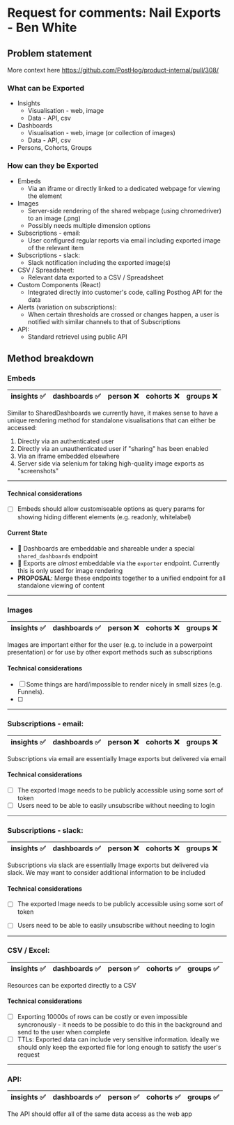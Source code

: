 # Request for comments: Nail Exports - Ben White

## Problem statement

More context here https://github.com/PostHog/product-internal/pull/308/


### What can be Exported

* Insights
  - Visualisation - web, image
  - Data - API, csv
* Dashboards
  - Visualisation - web, image (or collection of images)
  - Data - API, csv
* Persons, Cohorts, Groups

### How can they be Exported
* Embeds 
  - Via an iframe or directly linked to a dedicated webpage for viewing the element 
* Images
  - Server-side rendering of the shared webpage (using chromedriver) to an image (.png)
  - Possibly needs multiple dimension options
* Subscriptions - email:
  - User configured regular reports via email including exported image of the relevant item
* Subscriptions - slack:
  - Slack notification including the exported image(s)
* CSV / Spreadsheet:
  - Relevant data exported to a CSV / Spreadsheet
* Custom Components (React)
  - Integrated directly into customer's code, calling Posthog API for the data 
* Alerts (variation on subscriptions):
  - When certain thresholds are crossed or changes happen, a user is notified with similar channels to that of Subscriptions
* API:
  - Standard retrievel using public API


## Method breakdown

### Embeds
| insights ✅ | dashboards ✅ | person ❌ | cohorts ❌ | groups ❌ |
|------------|--------------|----------|-----------|----------|

Similar to SharedDashboards we currently have, it makes sense to have a unique rendering method for standalone visualisations that can either be accessed:
1. Directly via an authenticated user
2. Directly via an unauthenticated user if "sharing" has been enabled
3. Via an iframe embedded elsewhere
4. Server side via selenium for taking high-quality image exports as "screenshots"

---
#### Technical considerations
- [ ] Embeds should allow customiseable options as query params for showing hiding different elements (e.g. readonly, whitelabel)

#### Current State
- 🤔 Dashboards are embeddable and shareable under a special `shared_dashboards` endpoint
- 🤔 Exports are _almost_ embeddable via the `exporter` endpoint. Currently this is only used for image rendering
- **PROPOSAL**: Merge these endpoints together to a unified endpoint for all standalone viewing of content

---
### Images
| insights ✅ | dashboards ✅ | person ❌ | cohorts ❌ | groups ❌ |
|------------|--------------|----------|-----------|----------|

Images are important either for the user (e.g. to include in a powerpoint presentation) or for use by other export methods such as subscriptions

#### Technical considerations
- [ ] Some things are hard/impossible to render nicely in small sizes (e.g. Funnels).
- [ ] 


---
### Subscriptions - email:
| insights ✅ | dashboards ✅ | person ❌ | cohorts ❌ | groups ❌ |
|------------|--------------|----------|-----------|----------|

Subscriptions via email are essentially Image exports but delivered via email

#### Technical considerations
- [ ] The exported Image needs to be publicly accessible using some sort of token
- [ ] Users need to be able to easily unsubscribe without needing to login

---
### Subscriptions - slack:
| insights ✅ | dashboards ✅ | person ❌ | cohorts ❌ | groups ❌ |
|------------|--------------|----------|-----------|----------|

Subscriptions via slack are essentially Image exports but delivered via slack. We may want to consider additional information to be included

#### Technical considerations
- [ ] The exported Image needs to be publicly accessible using some sort of token
- [ ] Users need to be able to easily unsubscribe without needing to login


---
### CSV / Excel:
| insights ✅ | dashboards ✅ | person ✅ | cohorts ✅ | groups ✅ |
|------------|--------------|----------|-----------|----------|

Resources can be exported directly to a CSV

#### Technical considerations
- [ ] Exporting 10000s of rows can be costly or even impossible syncronously - it needs to be possible to do this in the background and send to the user when complete
- [ ] TTLs: Exported data can include very sensitive information. Ideally we should only keep the exported file for long enough to satisfy the user's request

---
### API:
| insights ✅ | dashboards ✅ | person ✅ | cohorts ✅ | groups ✅ |
|------------|--------------|----------|-----------|----------|

The API should offer all of the same data access as the web app
